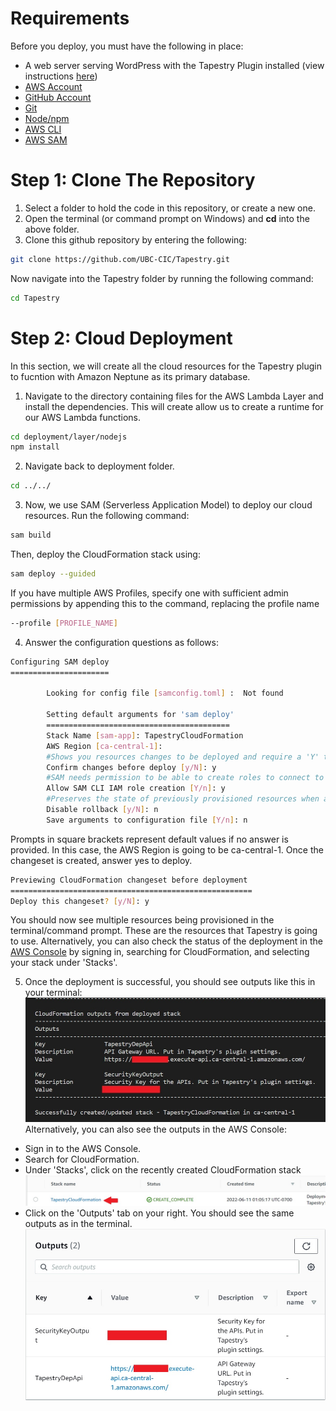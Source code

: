 # Requirements

Before you deploy, you must have the following in place:

* A web server serving WordPress with the Tapestry Plugin installed (view instructions [here](https://github.com/UBC-CIC/tapestry-wp-graphDB#readme))
* [AWS Account](https://aws.amazon.com/account/)
* [GitHub Account](https://github.com/) 
* [Git](https://git-scm.com/book/en/v2/Getting-Started-Installing-Git)
* [Node/npm](https://nodejs.org/en/download/)
* [AWS CLI](https://aws.amazon.com/cli/) 
* [AWS SAM](https://docs.aws.amazon.com/serverless-application-model/latest/developerguide/serverless-sam-cli-install.html) 


# Step 1: Clone The Repository

1. Select a folder to hold the code in this repository, or create a new one.
2. Open the terminal (or command prompt on Windows) and **cd** into the above folder.
3. Clone this github repository by entering the following:
```bash
git clone https://github.com/UBC-CIC/Tapestry.git
```
Now navigate into the Tapestry folder by running the following command:
```bash
cd Tapestry
```

# Step 2: Cloud Deployment

In this section, we will create all the cloud resources for the Tapestry plugin to fucntion with Amazon Neptune as its primary database.

1. Navigate to the directory containing files for the AWS Lambda Layer and install the dependencies. This will create allow us to create a runtime for our AWS Lambda functions.
```bash
cd deployment/layer/nodejs
npm install
```

2. Navigate back to deployment folder.
```bash
cd ../../
```

3. Now, we use SAM (Serverless Application Model) to deploy our cloud resources. Run the following command:
```bash
sam build
```
Then, deploy the CloudFormation stack using:
```bash
sam deploy --guided
```
If you have multiple AWS Profiles, specify one with sufficient admin permissions by appending this to the command, replacing the profile name
```bash
--profile [PROFILE_NAME]
```

4. Answer the configuration questions as follows:
```bash
Configuring SAM deploy
======================

        Looking for config file [samconfig.toml] :  Not found

        Setting default arguments for 'sam deploy'
        =========================================
        Stack Name [sam-app]: TapestryCloudFormation
        AWS Region [ca-central-1]: 
        #Shows you resources changes to be deployed and require a 'Y' to initiate deploy
        Confirm changes before deploy [y/N]: y
        #SAM needs permission to be able to create roles to connect to the resources in your template
        Allow SAM CLI IAM role creation [Y/n]: y
        #Preserves the state of previously provisioned resources when an operation fails
        Disable rollback [y/N]: n
        Save arguments to configuration file [Y/n]: n
```
Prompts in square brackets represent default values if no answer is provided. In this case, the AWS Region is going to be ca-central-1.
Once the changeset is created, answer yes to deploy.
```bash
Previewing CloudFormation changeset before deployment
======================================================
Deploy this changeset? [y/N]: y
```
You should now see multiple resources being provisioned in the terminal/command prompt. These are the resources that Tapestry is going to use. Alternatively, you can also check the status of the deployment in the [AWS Console](https://aws.amazon.com/) by signing in, searching for CloudFormation, and selecting your stack under 'Stacks'.

5. Once the deployment is successful, you should see outputs like this in your terminal:
![Output Image](images/outputs.jpg "SAM Output")
Alternatively, you can also see the outputs in the AWS Console:
* Sign in to the AWS Console.
* Search for CloudFormation.
* Under 'Stacks', click on the recently created CloudFormation stack
![Created Stack](images/created_stack.jpg "Created Stack")
* Click on the 'Outputs' tab on your right. You should see the same outputs as in the terminal.
![Console Outputs](images/console_outputs.jpg "Console Outputs")

